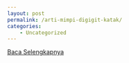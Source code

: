 ```yaml
---
layout: post
permalink: /arti-mimpi-digigit-katak/
categories:
    - Uncategorized
---
```


[Baca Selengkapnya](/03)